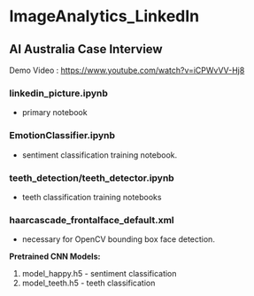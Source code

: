 # ImageAnalytics_LinkedIn
## AI Australia Case Interview

Demo Video : https://www.youtube.com/watch?v=iCPWvVV-Hj8

### linkedin_picture.ipynb
 - primary notebook

### EmotionClassifier.ipynb
 - sentiment classification training notebook.
 
### teeth_detection/teeth_detector.ipynb
 - teeth classification training notebooks
 
### haarcascade_frontalface_default.xml
 - necessary for OpenCV bounding box face detection.
 
__Pretrained CNN Models:__
1. model_happy.h5 - sentiment classification
2. model_teeth.h5 - teeth classification
